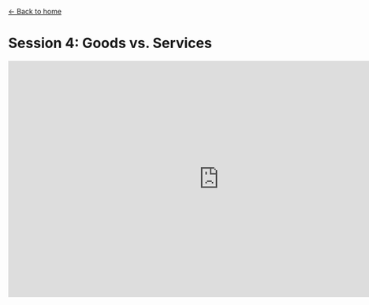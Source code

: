 [<- Back to home](https://pgtreau.github.io/)

# Session 4: Goods vs. Services
<iframe width="853" height="480" src="https://www.youtube.com/embed/AyyvFASW6Nw" title="The Difference Between Goods &amp; Services" frameborder="0" allow="accelerometer; autoplay; clipboard-write; encrypted-media; gyroscope; picture-in-picture; web-share" allowfullscreen></iframe>
